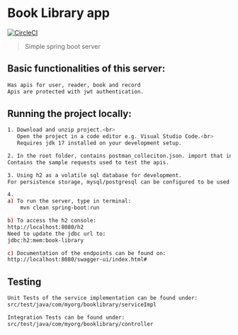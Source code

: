 # Book Library app

[![CircleCI](https://circleci.com/gh/jia-hern/springBootBookCi.svg?style=svg&circle-token=64da537a12e6ffe688251f418746528c33d5ca8a)](https://app.circleci.com/pipelines/gh/jia-hern/springBootBookCi)

> Simple spring boot server

## Basic functionalities of this server:

```bash
Has apis for user, reader, book and record
Apis are protected with jwt authentication.
```

## Running the project locally:

```bash
1. Download and unzip project.<br>
   Open the project in a code editor e.g. Visual Studio Code.<br>
   Requires jdk 17 installed on your development setup.

2. In the root folder, contains postman_colleciton.json. import that into your local postman.
Contains the sample requests used to test the apis.

3. Using h2 as a volatile sql database for development.
For persistence storage, mysql/postgresql can be configured to be used instead.

4.
a) To run the server, type in terminal:
    mvn clean spring-boot:run

b) To access the h2 console:
http://localhost:8080/h2
Need to update the jdbc url to:
jdbc:h2:mem:book-library

c) Documentation of the endpoints can be found on:
http://localhost:8080/swagger-ui/index.html#
```

## Testing

```bash
Unit Tests of the service implementation can be found under:
src/test/java/com/myorg/booklibrary/serviceImpl

Integration Tests can be found under:
src/test/java/com/myorg/booklibrary/controller
```
